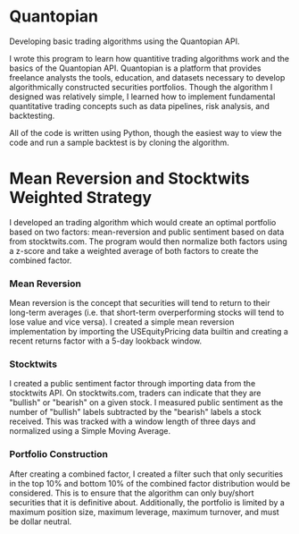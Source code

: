 # Quantopian
Developing basic trading algorithms using the Quantopian API.

I wrote this program to learn how quantitive trading algorithms work and the basics of the Quantopian API. Quantopian is a platform that provides freelance analysts the tools, education, and datasets necessary to develop algorithmically constructed securities portfolios. Though the algorithm I designed was relatively simple, I learned how to implement fundamental quantitative trading concepts such as data pipelines, risk analysis, and backtesting.  

All of the code is written using Python, though the easiest way to view the code and run a sample backtest is by cloning the algorithm.

# Mean Reversion and Stocktwits Weighted Strategy

I developed an trading algorithm which would create an optimal portfolio based on two factors: mean-reversion and public sentiment based on data from stocktwits.com. The program would then normalize both factors using a z-score and take a weighted average of both factors to create the combined factor.

### Mean Reversion

Mean reversion is the concept that securities will tend to return to their long-term averages (i.e. that short-term overperforming stocks will tend to lose value and vice versa). I created a simple mean reversion implementation by importing the USEquityPricing data builtin and creating a recent returns factor with a 5-day lookback window. 

### Stocktwits

I created a public sentiment factor through importing data from the stocktwits API. On stocktwits.com, traders can indicate that they are "bullish" or "bearish" on a given stock. I measured public sentiment as the number of "bullish" labels subtracted by the "bearish" labels a stock received. This was tracked with a window length of three days and normalized using a Simple Moving Average.

### Portfolio Construction

After creating a combined factor, I created a filter such that only securities in the top 10% and bottom 10% of the combined factor distribution would be considered. This is to ensure that the algorithm can only buy/short securities that it is definitive about. Additionally, the portfolio is limited by a maximum position size, maximum leverage, maximum turnover, and must be dollar neutral.
